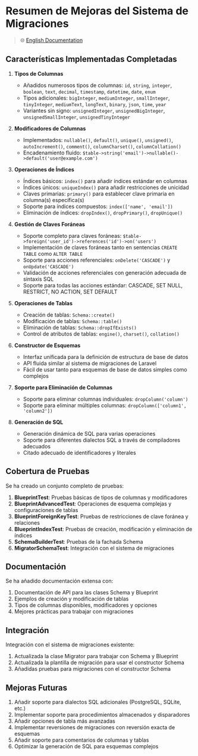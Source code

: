 # Resumen de Mejoras del Sistema de Migraciones

> 🌐 [English Documentation](../en/migration-enhancement-summary.md)

## Características Implementadas Completadas

1. **Tipos de Columnas**
   - Añadidos numerosos tipos de columnas: `id`, `string`, `integer`, `boolean`, `text`, `decimal`, `timestamp`, `datetime`, `date`, `enum`
   - Tipos adicionales: `bigInteger`, `mediumInteger`, `smallInteger`, `tinyInteger`, `mediumText`, `longText`, `binary`, `json`, `time`, `year`
   - Variantes sin signo: `unsignedInteger`, `unsignedBigInteger`, `unsignedSmallInteger`, `unsignedTinyInteger`

2. **Modificadores de Columnas**
   - Implementados: `nullable()`, `default()`, `unique()`, `unsigned()`, `autoIncrement()`, `comment()`, `columnCharset()`, `columnCollation()`
   - Encadenamiento fluido: `$table->string('email')->nullable()->default('user@example.com')`

3. **Operaciones de Índices**
   - Índices básicos: `index()` para añadir índices estándar en columnas
   - Índices únicos: `uniqueIndex()` para añadir restricciones de unicidad
   - Claves primarias: `primary()` para establecer clave primaria en columna(s) específica(s)
   - Soporte para índices compuestos: `index(['name', 'email'])`
   - Eliminación de índices: `dropIndex()`, `dropPrimary()`, `dropUnique()`

4. **Gestión de Claves Foráneas**
   - Soporte completo para claves foráneas: `$table->foreign('user_id')->references('id')->on('users')`
   - Implementación de claves foráneas tanto en sentencias `CREATE TABLE` como `ALTER TABLE`
   - Soporte para acciones referenciales: `onDelete('CASCADE')` y `onUpdate('CASCADE')`
   - Validación de acciones referenciales con generación adecuada de sintaxis SQL
   - Soporte para todas las acciones estándar: CASCADE, SET NULL, RESTRICT, NO ACTION, SET DEFAULT

5. **Operaciones de Tablas**
   - Creación de tablas: `Schema::create()`
   - Modificación de tablas: `Schema::table()`
   - Eliminación de tablas: `Schema::dropIfExists()`
   - Control de atributos de tablas: `engine()`, `charset()`, `collation()`

6. **Constructor de Esquemas**
   - Interfaz unificada para la definición de estructura de base de datos
   - API fluida similar al sistema de migraciones de Laravel
   - Fácil de usar tanto para esquemas de base de datos simples como complejos

7. **Soporte para Eliminación de Columnas**
   - Soporte para eliminar columnas individuales: `dropColumn('column')`
   - Soporte para eliminar múltiples columnas: `dropColumn(['column1', 'column2'])`

8. **Generación de SQL**
   - Generación dinámica de SQL para varias operaciones
   - Soporte para diferentes dialectos SQL a través de compiladores adecuados
   - Citado adecuado de identificadores y literales

## Cobertura de Pruebas

Se ha creado un conjunto completo de pruebas:

1. **BlueprintTest**: Pruebas básicas de tipos de columnas y modificadores
2. **BlueprintAdvancedTest**: Operaciones de esquema complejas y configuraciones de tablas
3. **BlueprintForeignKeyTest**: Pruebas de restricciones de clave foránea y relaciones
4. **BlueprintIndexTest**: Pruebas de creación, modificación y eliminación de índices
5. **SchemaBuilderTest**: Pruebas de la fachada Schema
6. **MigratorSchemaTest**: Integración con el sistema de migraciones

## Documentación

Se ha añadido documentación extensa con:

1. Documentación de API para las clases Schema y Blueprint
2. Ejemplos de creación y modificación de tablas
3. Tipos de columnas disponibles, modificadores y opciones
4. Mejores prácticas para trabajar con migraciones

## Integración

Integración con el sistema de migraciones existente:
1. Actualizada la clase Migrator para trabajar con Schema y Blueprint
2. Actualizada la plantilla de migración para usar el constructor Schema
3. Añadidas pruebas para migraciones con el constructor Schema

## Mejoras Futuras

1. Añadir soporte para dialectos SQL adicionales (PostgreSQL, SQLite, etc.)
2. Implementar soporte para procedimientos almacenados y disparadores
3. Añadir opciones de tabla más avanzadas
4. Implementar reversiones de migraciones con reversión exacta de esquemas
5. Añadir soporte para comentarios de columnas y tablas
6. Optimizar la generación de SQL para esquemas complejos
